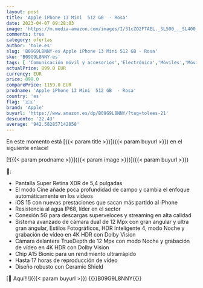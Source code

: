 ```yaml
---
layout: post
title: 'Apple iPhone 13 Mini  512 GB  - Rosa'
date: 2023-04-07 09:28:03
image: 'https://m.media-amazon.com/images/I/31cZO2FTAEL._SL500_._SL400_.jpg'
comments: true
category: ofertas
author: 'tole.es'
slug: 'B09G9L8NNY-es Apple iPhone 13 Mini 512 GB - Rosa'
sku: 'B09G9L8NNY-es'
tags: [ 'Comunicación móvil y accesorios','Electrónica','Móviles','Móviles y smartphones libres','apple','iphone','🇪🇸', ]
actualPrice: 899.0 EUR
currency: EUR
price: 899.0
comparePrice: 1159.0 EUR
prodname: 'Apple iPhone 13 Mini  512 GB  - Rosa'
country: 'es'
flag: '🇪🇸'
brand: 'Apple'
buyurl: 'https://www.amazon.es/dp/B09G9L8NNY/?tag=tolees-21'
descuento: '22.43'
average: '942.582857142858'
---
```


En este momento está [{{< param title >}}]({{< param buyurl >}}) en el siguiente enlace!

[![{{< param prodname >}}]({{< param image >}})]({{< param buyurl >}})

🔎:

- Pantalla Super Retina XDR de 5,4 pulgadas
- El modo Cine añade poca profundidad de campo y cambia el enfoque automáticamente en los vídeos
- iOS 15 con nuevas prestaciones que sacan más partido al iPhone
- Resistencia al agua IP68, líder en el sector
- Conexión 5G para descargas superveloces y streaming en alta calidad
- Sistema avanzado de cámara dual de 12 Mpx con gran angular y ultra gran angular, Estilos Fotográficos, HDR Inteligente 4, modo Noche y grabación de vídeo en 4K HDR con Dolby Vision
- Cámara delantera TrueDepth de 12 Mpx con modo Noche y grabación de vídeo en 4K HDR con Dolby Vision
- Chip A15 Bionic para un rendimiento ultrarrápido
- Hasta 17 horas de reproducción de vídeo
- Diseño robusto con Ceramic Shield

[🛒 Aquí!!!]({{< param buyurl >}})
{{<world>}}B09G9L8NNY{{</world>}}
